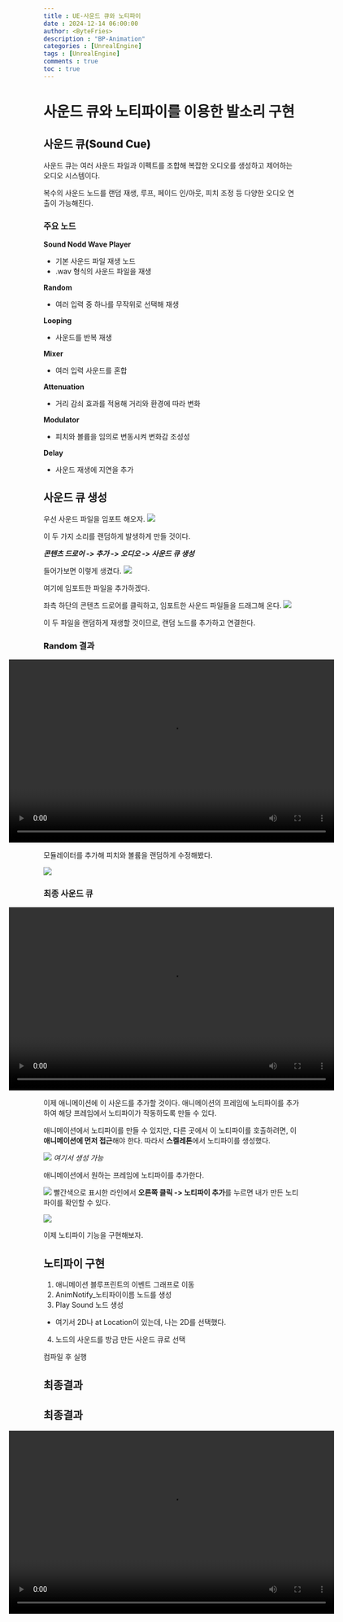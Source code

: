 ```yaml
---
title : UE-사운드 큐와 노티파이
date : 2024-12-14 06:00:00
author: <ByteFries>
description : "BP-Animation"
categories : [UnrealEngine]
tags : [UnrealEngine]
comments : true
toc : true
---
```


# <span style = "font-weight: 800;">사운드 큐와 노티파이를 이용한 발소리 구현</span>

## <span style = "font-weight: 800;">사운드 큐(Sound Cue)</span>
사운드 큐는 여러 사운드 파일과 이펙트를 조합해 복잡한 오디오를 생성하고 제어하는 오디오 시스템이다.

복수의 사운드 노드를 랜덤 재생, 루프, 페이드 인/아웃, 피치 조정 등 다양한 오디오 연출이 가능해진다.

### <span style = "font-weight: 800;">주요 노드</span>

**Sound Nodd Wave Player**
  - 기본 사운드 파일 재생 노드
  - .wav 형식의 사운드 파일을 재생

**Random**
  - 여러 입력 중 하나를 무작위로 선택해 재생

**Looping**
  - 사운드를 반복 재생

**Mixer**
  - 여러 입력 사운드를 혼합

**Attenuation**
  - 거리 감쇠 효과를 적용해 거리와 환경에 따라 변화

**Modulator**
  - 피치와 볼륨을 임의로 변동시켜 변화감 조성성

**Delay**
  - 사운드 재생에 지연을 추가

## <span style = "font-weight: 800;">사운드 큐 생성</span>

우선 사운드 파일을 임포트 해오자.
![](/assets/image/2024-12-15/import1.png)

이 두 가지 소리를 랜덤하게 발생하게 만들 것이다.

***콘텐츠 드로어 -> 추가 -> 오디오 -> 사운드 큐 생성***

들어가보면 이렇게 생겼다.
![](/assets/image/2024-12-15/edit1.png)

여기에 임포트한 파일을 추가하겠다.

좌측 하단의 콘텐츠 드로어를 클릭하고, 임포트한 사운드 파일들을 드래그해 온다.
![](/assets/image/2024-12-15/edit2.png)

이 두 파일을 랜덤하게 재생할 것이므로, 랜덤 노드를 추가하고 연결한다.

### <span style = "font-weight: 800;">Random 결과</span>

<div style="display: flex; justify-content: center; align-items: center;">
  <video width="640" height="360" controls>
    <source src="/assets/mp4/24-12-15/random.mkv" type="video/webm">
    Your browser does not support the video tag.
  </video>
</div>

모듈레이터를 추가해 피치와 볼륨을 랜덤하게 수정해봤다.

![](/assets/image/2024-12-15/edit3.png)

### <span style = "font-weight: 800;">최종 사운드 큐</span>

<div style="display: flex; justify-content: center; align-items: center;">
  <video width="640" height="360" controls>
    <source src="/assets/mp4/24-12-15/module.mkv" type="video/webm">
    Your browser does not support the video tag.
  </video>
</div>

이제 애니메이션에 이 사운드를 추가할 것이다.
애니메이션의 프레임에 노티파이를 추가하여 해당 프레임에서 노티파이가 작동하도록 만들 수 있다.

애니메이션에서 노티파이를 만들 수 있지만, 다른 곳에서 이 노티파이를 호출하려면, 이 **애니메이션에 먼저 접근**해야 한다. 따라서 **스켈레톤**에서 노티파이를 생성했다.

![](/assets/image/2024-12-15/createNotify1.png)
_여기서 생성 가능_

애니메이션에서 원하는 프레임에 노티파이를 추가한다.

![](/assets/image/2024-12-15/addNotify1.png)
빨간색으로 표시한 라인에서 **오른쪽 클릭 -> 노티파이 추가**를 누르면 내가 만든 노티파이를 확인할 수 있다.

![](/assets/image/2024-12-15/addNotify2.png)


이제 노티파이 기능을 구현해보자.

## <span style = "font-weight: 800;">노티파이 구현</span>

1. 애니메이션 블루프린트의 이벤트 그래프로 이동
2. AnimNotify_노티파이이름 노드를 생성
3. Play Sound 노드 생성
  - 여기서 2D나 at Location이 있는데, 나는 2D를 선택했다.
4. 노드의 사운드를 방금 만든 사운드 큐로 선택
  
컴파일 후 실행
## <span style = "font-weight: 800;">최종결과</span>

## 최종결과

<div style="display: flex; justify-content: center; align-items: center;">
  <video width="640" height="360" controls>
    <source src="/assets/mp4/24-12-15/result.mkv" type="video/webm">
    Your browser does not support the video tag.
  </video>
</div>
